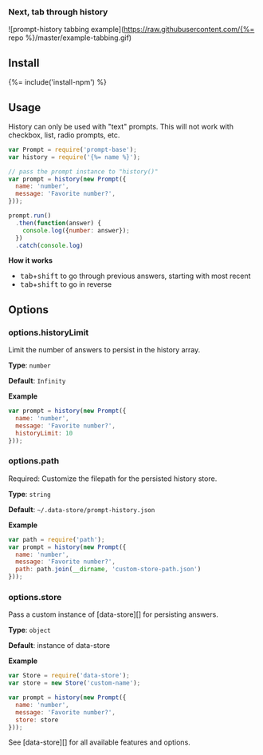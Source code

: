 ### Next, tab through history
![prompt-history tabbing example](https://raw.githubusercontent.com/{%= repo %}/master/example-tabbing.gif)

## Install
{%= include('install-npm') %}

## Usage

History can only be used with "text" prompts. This will not work with checkbox, list, radio prompts, etc. 

```js
var Prompt = require('prompt-base');
var history = require('{%= name %}');

// pass the prompt instance to "history()"
var prompt = history(new Prompt({
  name: 'number',
  message: 'Favorite number?',
}));

prompt.run()
  .then(function(answer) {
    console.log({number: answer});
  })
  .catch(console.log)
```

**How it works**

- <kbd>tab</kbd>+<kbd>shift</kbd> to go through previous answers, starting with most recent
- <kbd>tab</kbd>+<kbd>shift</kbd> to go in reverse


## Options

### options.historyLimit

Limit the number of answers to persist in the history array.

**Type**: `number`

**Default**: `Infinity`

**Example**

```js
var prompt = history(new Prompt({
  name: 'number',
  message: 'Favorite number?',
  historyLimit: 10
}));
```

### options.path

Required: Customize the filepath for the persisted history store. 

**Type**: `string`

**Default**: `~/.data-store/prompt-history.json` 

**Example**

```js
var path = require('path');
var prompt = history(new Prompt({
  name: 'number',
  message: 'Favorite number?',
  path: path.join(__dirname, 'custom-store-path.json')
}));
```

### options.store

Pass a custom instance of [data-store][] for persisting answers.

**Type**: `object`

**Default**: instance of data-store

**Example**

```js
var Store = require('data-store');
var store = new Store('custom-name');

var prompt = history(new Prompt({
  name: 'number',
  message: 'Favorite number?',
  store: store
}));
```

See [data-store][] for all available features and options.
